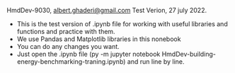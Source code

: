HmdDev-9030, albert.ghaderi@gmail.com 
Test Verion, 27 july 2022.
 

 - This is the test version of .ipynb file for working with useful libraries and functions and practice with them.
 - We use Pandas and Matplotlib libraries in this nonebook
 - You can do any changes you want.
 - Just open the .ipynb file (py -m jupyter notebook HmdDev-building-energy-benchmarking-traning.ipynb) and run line by line.
